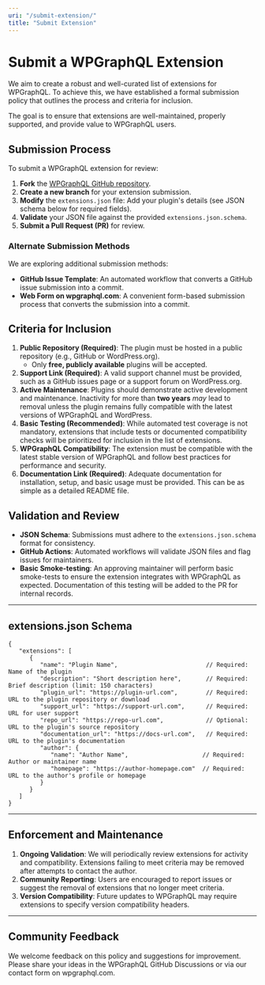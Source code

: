 ```yaml
---
uri: "/submit-extension/"
title: "Submit Extension"
---
```


# Submit a WPGraphQL Extension

We aim to create a robust and well-curated list of extensions for WPGraphQL. To achieve this, we have established a formal submission policy that outlines the process and criteria for inclusion. 

The goal is to ensure that extensions are well-maintained, properly supported, and provide value to WPGraphQL users.

## Submission Process

To submit a WPGraphQL extension for review:

1. **Fork** the [WPGraphQL GitHub repository](https://github.com/wp-graphql/wp-graphql).
2. **Create a new branch** for your extension submission.
3. **Modify** the `extensions.json` file: Add your plugin's details (see JSON schema below for required fields).
4. **Validate** your JSON file against the provided `extensions.json.schema`.
5. **Submit a Pull Request (PR)** for review.

### Alternate Submission Methods

We are exploring additional submission methods:

- **GitHub Issue Template**: An automated workflow that converts a GitHub issue submission into a commit.
- **Web Form on wpgraphql.com**: A convenient form-based submission process that converts the submission into a commit.

## Criteria for Inclusion

1. **Public Repository (Required)**: The plugin must be hosted in a public repository (e.g., GitHub or WordPress.org).
    - Only **free, publicly available** plugins will be accepted.
2. **Support Link (Required)**: A valid support channel must be provided, such as a GitHub issues page or a support forum on WordPress.org.
3. **Active Maintenance**: Plugins should demonstrate active development and maintenance. Inactivity for more than **two years** _may_ lead to removal unless the plugin remains fully compatible with the latest versions of WPGraphQL and WordPress.
4. **Basic Testing (Recommended)**: While automated test coverage is not mandatory, extensions that include tests or documented compatibility checks will be prioritized for inclusion in the list of extensions.
5. **WPGraphQL Compatibility**: The extension must be compatible with the latest stable version of WPGraphQL and follow best practices for performance and security.
6. **Documentation Link (Required)**: Adequate documentation for installation, setup, and basic usage must be provided. This can be as simple as a detailed README file.

## Validation and Review

- **JSON Schema**: Submissions must adhere to the `extensions.json.schema` format for consistency.
- **GitHub Actions**: Automated workflows will validate JSON files and flag issues for maintainers.
- **Basic Smoke-testing**: An approving maintainer will perform basic smoke-tests to ensure the extension integrates with WPGraphQL as expected. Documentation of this testing will be added to the PR for internal records.

---

## extensions.json Schema

```jsonc
{
   "extensions": [
      {
         "name": "Plugin Name",                         // Required: Name of the plugin
         "description": "Short description here",       // Required: Brief description (limit: 150 characters)
         "plugin_url": "https://plugin-url.com",        // Required: URL to the plugin repository or download
         "support_url": "https://support-url.com",      // Required: URL for user support
         "repo_url": "https://repo-url.com",            // Optional: URL to the plugin's source repository
         "documentation_url": "https://docs-url.com",   // Required: URL to the plugin's documentation
         "author": {
            "name": "Author Name",                     // Required: Author or maintainer name
            "homepage": "https://author-homepage.com"  // Required: URL to the author's profile or homepage
         }
      }
   ]
}
```

---

## Enforcement and Maintenance

1. **Ongoing Validation**: We will periodically review extensions for activity and compatibility. Extensions failing to meet criteria may be removed after attempts to contact the author.
2. **Community Reporting**: Users are encouraged to report issues or suggest the removal of extensions that no longer meet criteria.
3. **Version Compatibility**: Future updates to WPGraphQL may require extensions to specify version compatibility headers.

---

## Community Feedback

We welcome feedback on this policy and suggestions for improvement. Please share your ideas in the WPGraphQL GitHub Discussions or via our contact form on wpgraphql.com.